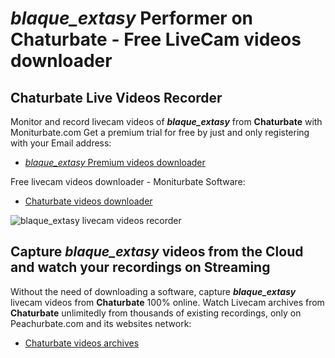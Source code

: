 # _blaque_extasy_ Performer on Chaturbate - Free LiveCam videos downloader

## Chaturbate Live Videos Recorder

Monitor and record livecam videos of **_blaque_extasy_** from **Chaturbate** with Moniturbate.com
Get a premium trial for free by just and only registering with your Email address:
* [_blaque_extasy_ Premium videos downloader](https://moniturbate.com/request-demo-licence-key.html)

Free livecam videos downloader - Moniturbate Software:
* [Chaturbate videos downloader](https://moniturbate.com/moniturbate-download-software.html)

![_blaque_extasy_ livecam videos recorder](https://peachurnet.com/templates/moniturbate-software.png)


## Capture _blaque_extasy_ videos from the Cloud and watch your recordings on Streaming

Without the need of downloading a software, capture **_blaque_extasy_** livecam videos from **Chaturbate** 100% online.
Watch Livecam archives from **Chaturbate** unlimitedly from thousands of existing recordings, only on Peachurbate.com and its websites network:
* [Chaturbate videos archives](https://peachurnet.com/)